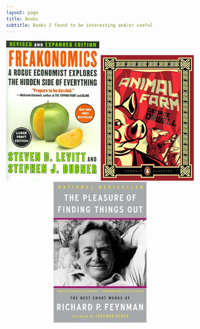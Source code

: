 ```yaml
---
layout: page
title: Books
subtitle: Books I found to be interesting and/or useful
---
```


<p align="center">
  <img src="/cover_book/freakonomics.jpg" width="250" />
  <img src="/cover_book/animal_farm.jpg" width="250" />
  <img src="/cover_book/the_pleasure_of_finding_things_out.jpg" width="250" />
</p>


